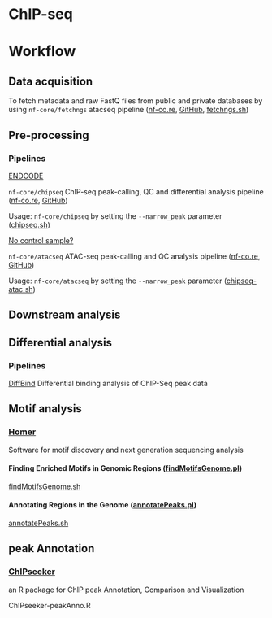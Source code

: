 # ChIP-seq
# Workflow
## Data acquisition
To fetch metadata and raw FastQ files from public and private databases by using `nf-core/fetchngs` atacseq pipeline ([nf-co.re](https://nf-co.re/fetchngs/1.11.0), [GitHub](https://github.com/nf-core/fetchngs), [fetchngs.sh](https://github.com/uninchan/barbierilab/blob/main/ATAC-seq/fetchngs.sh))
## Pre-processing
### Pipelines
[ENDCODE](https://github.com/ENCODE-DCC/chip-seq-pipeline2)

`nf-core/chipseq` ChIP-seq peak-calling, QC and differential analysis pipeline ([nf-co.re](https://nf-co.re/chipseq/dev), [GitHub](https://github.com/nf-core/chipseq))

Usage: `nf-core/chipseq` by setting the `--narrow_peak` parameter ([chipseq.sh](https://github.com/uninchan/barbierilab/blob/main/ChIP-seq/chipseq.sh))

[No control sample?](https://github.com/nf-core/chipseq/issues/126)

`nf-core/atacseq` ATAC-seq peak-calling and QC analysis pipeline ([nf-co.re](https://nf-co.re/atacseq/2.1.2), [GitHub](https://github.com/nf-core/atacseq))

Usage: `nf-core/atacseq` by setting the `--narrow_peak` parameter ([chipseq-atac.sh](https://github.com/uninchan/barbierilab/blob/main/ChIP-seq/chipseq-atac.sh))

## Downstream analysis
## Differential analysis
### Pipelines
[DiffBind](https://bioconductor.org/packages/release/bioc/vignettes/DiffBind/inst/doc/DiffBind.pdf)
Differential binding analysis of ChIP-Seq peak data

## Motif analysis
### [Homer](http://homer.ucsd.edu/homer/)
Software for motif discovery and next generation sequencing analysis

#### Finding Enriched Motifs in Genomic Regions ([findMotifsGenome.pl](http://homer.ucsd.edu/homer/ngs/peakMotifs.html))

[findMotifsGenome.sh](https://github.com/uninchan/barbierilab/blob/main/ChIP-seq/findMotifsGenome.sh)

#### Annotating Regions in the Genome ([annotatePeaks.pl](http://homer.ucsd.edu/homer/ngs/annotation.html))

[annotatePeaks.sh](https://github.com/uninchan/barbierilab/blob/main/ChIP-seq/annotatePeaks.sh)

## peak Annotation
### [ChIPseeker](https://bioconductor.org/packages/devel/bioc/vignettes/ChIPseeker/inst/doc/ChIPseeker.html)
an R package for ChIP peak Annotation, Comparison and Visualization

ChIPseeker-peakAnno.R
